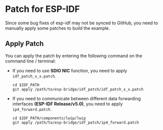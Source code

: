 # Patch for ESP-IDF

Since some bug fixes of esp-idf may not be synced to GitHub, you need to manually apply some patches to build the example.

## Apply Patch

You can apply the patch by entering the following command on the command line / terminal:

- If you need to use **SDIO NIC** function, you need to apply `idf_patch_x_x.patch`.

    ```
    cd $IDF_PATH
    git apply /path/to/esp-bridge/idf_patch/idf_patch_x_x.patch
    ```

- If you need to communicate between different data forwarding interfaces **(ESP-IDF Release/v5.0)**, you need to apply `ip4_forward.patch`.

    ```
    cd $IDF_PATH/components/lwip/lwip
    git apply /path/to/esp-bridge/idf_patch/ip4_forward.patch
    ```
